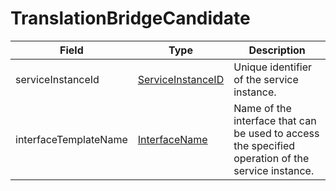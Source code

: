 # TranslationBridgeCandidate

Field | Type | Description
--- | --- | --- 
serviceInstanceId | [ServiceInstanceID](../primitives.md#serviceinstanceid) | Unique identifier of the service instance.
interfaceTemplateName | [InterfaceName](../primitives.md#interfacename) | Name of the interface that can be used to access the specified operation of the service instance.